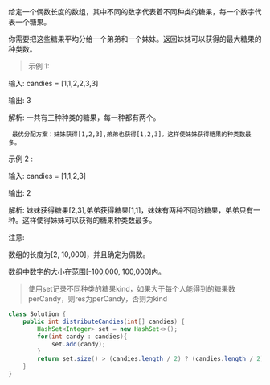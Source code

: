 给定一个偶数长度的数组，其中不同的数字代表着不同种类的糖果，每一个数字代表一个糖果。

你需要把这些糖果平均分给一个弟弟和一个妹妹。返回妹妹可以获得的最大糖果的种类数。

>示例 1:

输入: candies = [1,1,2,2,3,3]

输出: 3

解析: 一共有三种种类的糖果，每一种都有两个。

     最优分配方案：妹妹获得[1,2,3],弟弟也获得[1,2,3]。这样使妹妹获得糖果的种类数最多。
     
示例 2 :

输入: candies = [1,1,2,3]

输出: 2

解析: 妹妹获得糖果[2,3],弟弟获得糖果[1,1]，妹妹有两种不同的糖果，弟弟只有一种。这样使得妹妹可以获得的糖果种类数最多。

注意:

数组的长度为[2, 10,000]，并且确定为偶数。

数组中数字的大小在范围[-100,000, 100,000]内。

>使用set记录不同种类的糖果kind，如果大于每个人能得到的糖果数perCandy，则res为perCandy，否则为kind
```java
class Solution {
    public int distributeCandies(int[] candies) {
        HashSet<Integer> set = new HashSet<>();
        for(int candy : candies){
            set.add(candy);
        }
        return set.size() > (candies.length / 2) ? (candies.length / 2) : set.size();
    }
}
```
